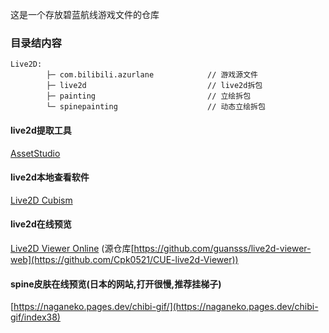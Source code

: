 这是一个存放碧蓝航线游戏文件的仓库

### 目录结内容

```
Live2D:
        ├─ com.bilibili.azurlane            // 游戏源文件
        ├─ live2d                           // live2d拆包
        ├─ painting                         // 立绘拆包
        └─ spinepainting                    // 动态立绘拆包
```



#### live2d提取工具

[AssetStudio](https://github.com/aelurum/AssetStudio)

#### live2d本地查看软件

[Live2D Cubism](https://www.live2d.com/zh-CHS/download/cubism-viewer-for-unity/)

#### live2d在线预览

[Live2D Viewer Online](https://l2d.su) (源仓库[https://github.com/guansss/live2d-viewer-web](https://github.com/Cpk0521/CUE-live2d-Viewer))

#### spine皮肤在线预览(日本的网站,打开很慢,推荐挂梯子)

[https://naganeko.pages.dev/chibi-gif/](https://naganeko.pages.dev/chibi-gif/index38)
